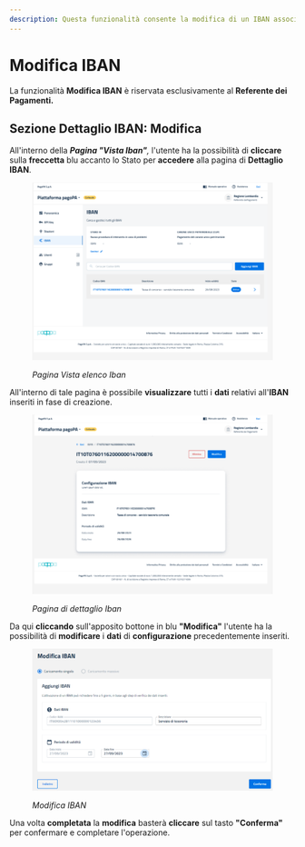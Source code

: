 ```yaml
---
description: Questa funzionalità consente la modifica di un IBAN associato all'EC.
---
```


# Modifica IBAN

La funzionalità **Modifica IBAN** è riservata esclusivamente al **Referente dei Pagamenti.**

## Sezione Dettaglio IBAN: Modifica

All'interno della _**Pagina "Vista Iban"**,_ l'utente ha la possibilità di **cliccare** sulla **freccetta** blu accanto lo Stato per **accedere** alla pagina di **Dettaglio IBAN**.&#x20;

<figure><img src="../../../.gitbook/assets/image (191).png" alt=""><figcaption><p><em>Pagina Vista elenco Iban</em></p></figcaption></figure>

All'interno di tale pagina è possibile **visualizzare** tutti i **dati** relativi all'**IBAN** inseriti in fase di creazione.

<figure><img src="../../../.gitbook/assets/image (192).png" alt=""><figcaption><p><em>Pagina di dettaglio Iban</em></p></figcaption></figure>

Da qui **cliccando** sull'apposito bottone in blu **"Modifica"** l'utente ha la possibilità di **modificare** i **dati** di **configurazione** precedentemente inseriti.

<figure><img src="../../../.gitbook/assets/image (52).png" alt=""><figcaption><p><em>Modifica IBAN</em></p></figcaption></figure>

Una volta **completata** la **modifica** basterà **cliccare** sul tasto **"Conferma"** per confermare e completare l'operazione.
